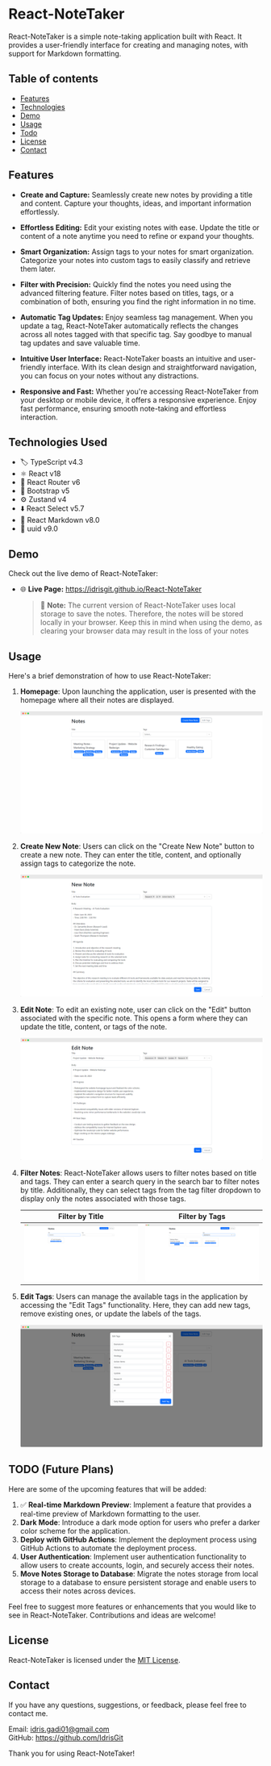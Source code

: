 # React-NoteTaker

React-NoteTaker is a simple note-taking application built with React. It provides a user-friendly interface for creating and managing notes, with support for Markdown formatting.

## Table of contents

- [Features](#features)
- [Technologies](#technologies-used)
- [Demo](#demo)
- [Usage](#usage)
- [Todo](#todo-future-plans)
- [License](#license)
- [Contact](#contact)

## Features

- **Create and Capture:** Seamlessly create new notes by providing a title and content. Capture your thoughts, ideas, and important information effortlessly.

- **Effortless Editing:** Edit your existing notes with ease. Update the title or content of a note anytime you need to refine or expand your thoughts.

- **Smart Organization:** Assign tags to your notes for smart organization. Categorize your notes into custom tags to easily classify and retrieve them later.

- **Filter with Precision:** Quickly find the notes you need using the advanced filtering feature. Filter notes based on titles, tags, or a combination of both, ensuring you find the right information in no time.

- **Automatic Tag Updates:** Enjoy seamless tag management. When you update a tag, React-NoteTaker automatically reflects the changes across all notes tagged with that specific tag. Say goodbye to manual tag updates and save valuable time.

- **Intuitive User Interface:** React-NoteTaker boasts an intuitive and user-friendly interface. With its clean design and straightforward navigation, you can focus on your notes without any distractions.

- **Responsive and Fast:** Whether you're accessing React-NoteTaker from your desktop or mobile device, it offers a responsive experience. Enjoy fast performance, ensuring smooth note-taking and effortless interaction.

## Technologies Used

- :label: TypeScript v4.3
- :atom_symbol: React v18
- :link: React Router v6
- :art: Bootstrap v5
- :gear: Zustand v4
- :arrow_down: React Select v5.7
- :pencil: React Markdown v8.0
- :key: uuid v9.0

## Demo

Check out the live demo of React-NoteTaker:

- :globe_with_meridians: **Live Page:** https://idrisgit.github.io/React-NoteTaker

  > :memo: **Note:** The current version of React-NoteTaker uses local storage to save the notes. Therefore, the notes will be stored locally in your browser. Keep this in mind when using the demo, as clearing your browser data may result in the loss of your notes

## Usage

Here's a brief demonstration of how to use React-NoteTaker:

1. **Homepage**: Upon launching the application, user is presented with the homepage where all their notes are displayed.

   ![Homepage](./readme_assests/home-page.png)

2. **Create New Note**: Users can click on the "Create New Note" button to create a new note. They can enter the title, content, and optionally assign tags to categorize the note.

   ![Create New Note](./readme_assests/new-note-page.png)

3. **Edit Note**: To edit an existing note, user can click on the "Edit" button associated with the specific note. This opens a form where they can update the title, content, or tags of the note.

   ![Edit Note](./readme_assests/edit-note.png)

4. **Filter Notes**: React-NoteTaker allows users to filter notes based on title and tags. They can enter a search query in the search bar to filter notes by title. Additionally, they can select tags from the tag filter dropdown to display only the notes associated with those tags.

   |                   Filter by Title                   |                    Filter by Tags                     |
   | :-------------------------------------------------: | :---------------------------------------------------: |
   | ![Filter by Title](./readme_assests/search-tab.png) | ![Filter by Tags](./readme_assests/filterby-tags.png) |

5. **Edit Tags**: Users can manage the available tags in the application by accessing the "Edit Tags" functionality. Here, they can add new tags, remove existing ones, or update the labels of the tags.

   ![Edit Tags](./readme_assests/edit-tags.png)

## TODO (Future Plans)

Here are some of the upcoming features that will be added:

1. :white_check_mark: **Real-time Markdown Preview**: Implement a feature that provides a real-time preview of Markdown formatting to the user.
2. **Dark Mode**: Introduce a dark mode option for users who prefer a darker color scheme for the application.
3. **Deploy with GitHub Actions**: Implement the deployment process using GitHub Actions to automate the deployment process.
4. **User Authentication**: Implement user authentication functionality to allow users to create accounts, login, and securely access their notes.
5. **Move Notes Storage to Database**: Migrate the notes storage from local storage to a database to ensure persistent storage and enable users to access their notes across devices.

Feel free to suggest more features or enhancements that you would like to see in React-NoteTaker. Contributions and ideas are welcome!

## License

React-NoteTaker is licensed under the [MIT License](LICENSE.md).

## Contact

If you have any questions, suggestions, or feedback, please feel free to contact me.

Email: idris.gadi01@gmail.com  
GitHub: https://github.com/IdrisGit

Thank you for using React-NoteTaker!
